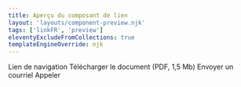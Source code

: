```yaml
---
title: Aperçu du composant de lien
layout: 'layouts/component-preview.njk'
tags: ['linkFR', 'preview']
eleventyExcludeFromCollections: true
templateEngineOverride: njk
---
```


<gcds-link class="d-block mb-300" href="#">Lien de navigation</gcds-link>
<gcds-link class="d-block mb-300" href="long-filename.pdf" download="file.pdf" type="application/pdf">Télécharger le document (PDF, 1,5 Mb)</gcds-link>
<gcds-link class="d-block mb-300" href="mailto:test@test.com?subject=Test%20Email">Envoyer un courriel</gcds-link>
<gcds-link class="d-block" href="tel:1234567890">Appeler</gcds-link>

